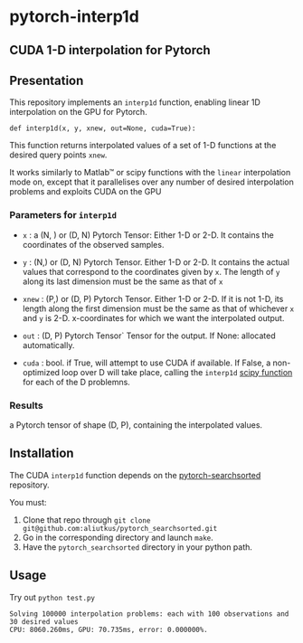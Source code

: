 # pytorch-interp1d
## CUDA 1-D interpolation for Pytorch

## Presentation

This repository implements an `interp1d` function, enabling
linear 1D interpolation on the GPU for Pytorch.

```
def interp1d(x, y, xnew, out=None, cuda=True):
```

This function returns interpolated values of a set of 1-D functions at the desired query points `xnew`.

It works similarly to Matlab™ or scipy functions with
the `linear` interpolation mode on, except that it parallelises over any number of desired interpolation problems and exploits CUDA on the GPU

### Parameters for `interp1d`

* `x` : a (N, ) or (D, N) Pytorch Tensor:
Either 1-D or 2-D. It contains the coordinates of the observed samples.

* `y` : (N,) or (D, N) Pytorch Tensor.
Either 1-D or 2-D. It contains the actual values that correspond to the coordinates given by `x`.
The length of `y` along its last dimension must be the same as that of `x`

* `xnew` : (P,) or (D, P) Pytorch Tensor.
Either 1-D or 2-D. If it is not 1-D, its length along the first dimension must be the same as that of whichever `x` and `y` is 2-D. x-coordinates for which we want the interpolated output.

* `out` : (D, P) Pytorch Tensor`
        Tensor for the output. If None: allocated automatically.
        
* `cuda` : bool.
    if True, will attempt to use CUDA if available.
    If False, a non-optimized loop over D will take place, calling the `interp1d` [scipy function](https://docs.scipy.org/doc/scipy/reference/generated/scipy.interpolate.interp1d.html) for each of the D problemns.

### Results

a Pytorch tensor of shape (D, P), containing the interpolated values.

## Installation

The CUDA `interp1d` function depends on the [pytorch-searchsorted](https://github.com/aliutkus/pytorch-searchsorted) repository.

You must:
1. Clone that repo through `git clone git@github.com:aliutkus/pytorch_searchsorted.git`
2. Go in the corresponding directory and launch `make`.
3. Have the `pytorch_searchsorted` directory in your python path.

## Usage

Try out `python test.py`
```
Solving 100000 interpolation problems: each with 100 observations and 30 desired values
CPU: 8060.260ms, GPU: 70.735ms, error: 0.000000%.
```
